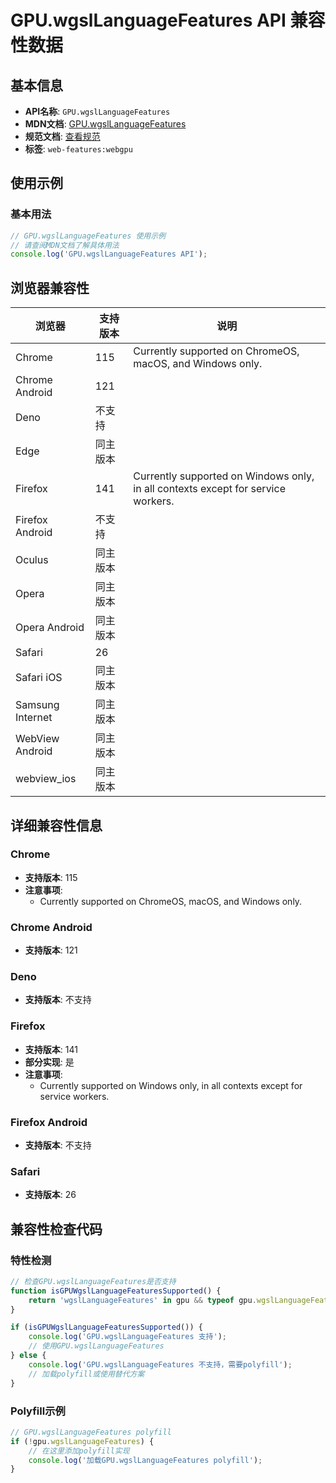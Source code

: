 # GPU.wgslLanguageFeatures API 兼容性数据

## 基本信息

- **API名称**: `GPU.wgslLanguageFeatures`
- **MDN文档**: [GPU.wgslLanguageFeatures](https://developer.mozilla.org/docs/Web/API/GPU/wgslLanguageFeatures)
- **规范文档**: [查看规范](https://gpuweb.github.io/gpuweb/#dom-gpu-wgsllanguagefeatures)
- **标签**: `web-features:webgpu`

## 使用示例

### 基本用法

```javascript
// GPU.wgslLanguageFeatures 使用示例
// 请查阅MDN文档了解具体用法
console.log('GPU.wgslLanguageFeatures API');
```

## 浏览器兼容性

| 浏览器 | 支持版本 | 说明 |
|--------|----------|------|
| Chrome | 115 | Currently supported on ChromeOS, macOS, and Windows only. |
| Chrome Android | 121 |  |
| Deno | 不支持 |  |
| Edge | 同主版本 |  |
| Firefox | 141 | Currently supported on Windows only, in all contexts except for service workers. |
| Firefox Android | 不支持 |  |
| Oculus | 同主版本 |  |
| Opera | 同主版本 |  |
| Opera Android | 同主版本 |  |
| Safari | 26 |  |
| Safari iOS | 同主版本 |  |
| Samsung Internet | 同主版本 |  |
| WebView Android | 同主版本 |  |
| webview_ios | 同主版本 |  |

## 详细兼容性信息

### Chrome

- **支持版本**: 115
- **注意事项**:
  - Currently supported on ChromeOS, macOS, and Windows only.

### Chrome Android

- **支持版本**: 121

### Deno

- **支持版本**: 不支持

### Firefox

- **支持版本**: 141
- **部分实现**: 是
- **注意事项**:
  - Currently supported on Windows only, in all contexts except for service workers.

### Firefox Android

- **支持版本**: 不支持

### Safari

- **支持版本**: 26

## 兼容性检查代码

### 特性检测

```javascript
// 检查GPU.wgslLanguageFeatures是否支持
function isGPUWgslLanguageFeaturesSupported() {
    return 'wgslLanguageFeatures' in gpu && typeof gpu.wgslLanguageFeatures === 'function';
}

if (isGPUWgslLanguageFeaturesSupported()) {
    console.log('GPU.wgslLanguageFeatures 支持');
    // 使用GPU.wgslLanguageFeatures
} else {
    console.log('GPU.wgslLanguageFeatures 不支持，需要polyfill');
    // 加载polyfill或使用替代方案
}
```

### Polyfill示例

```javascript
// GPU.wgslLanguageFeatures polyfill
if (!gpu.wgslLanguageFeatures) {
    // 在这里添加polyfill实现
    console.log('加载GPU.wgslLanguageFeatures polyfill');
}
```

